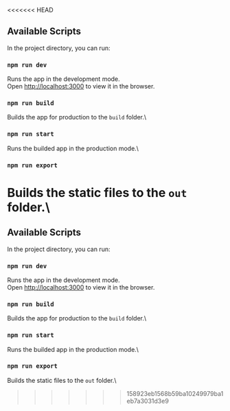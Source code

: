 <<<<<<< HEAD
## Available Scripts

In the project directory, you can run:

### `npm run dev`

Runs the app in the development mode.\
Open [http://localhost:3000](http://localhost:3000) to view it in the browser.

### `npm run build`

Builds the app for production to the `build` folder.\

### `npm run start`

Runs the builded app in the production mode.\

### `npm run export`

Builds the static files to the `out` folder.\
=======
## Available Scripts

In the project directory, you can run:

### `npm run dev`

Runs the app in the development mode.\
Open [http://localhost:3000](http://localhost:3000) to view it in the browser.

### `npm run build`

Builds the app for production to the `build` folder.\

### `npm run start`

Runs the builded app in the production mode.\

### `npm run export`

Builds the static files to the `out` folder.\
>>>>>>> 158923eb1568b59ba10249979ba1eb7a3031d3e9
